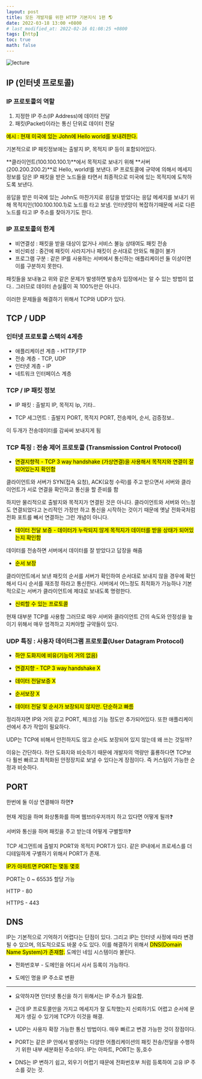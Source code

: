 ```yaml
---
layout: post
title: 모든 개발자를 위한 HTTP 기본지식 1편 🌎
date: 2022-03-18 13:00 +0800
# last_modified_at: 2022-02-16 01:08:25 +0800
tags: [http]
toc: true
math: false
---
```


![lecture](https://cdn.inflearn.com/public/courses/326277/cover/52d4f143-b470-4109-96cb-a0b146fb42ed/http.png)

## IP (인터넷 프로토콜)

### IP 프로토콜의 역할

1. 지정한 IP 주소(IP Address)에 데이터 전달
2. 패킷(Packet)이라는 통신 단위로 데이터 전달

<mark>예시 : 현재 미국에 있는 John에 Hello world를 보내려한다.</mark>

기본적으로 IP 패킷정보에는 출발지 IP, 목적지 IP 등이 포함되어있다.

**클라이언트(100.100.100.1)**에서 목적지로 보내기 위해 **서버(200.200.200.2)**로 Hello, world!를 보낸다. IP 프로토콜에 규약에 의해서 메세지 정보를 담은 IP 패킷을 받은 노드들을 타면서 최종적으로 미국에 있는 목적지에 도착하도록 보낸다.

응답을 받은 미국에 있는 John도 마찬가지로 응답을 받았다는 응답 메세지를 보내기 위해 목적지인(100.100.100.1)로 노드를 타고 보냄. 인터넷망이 복잡하기때문에 서로 다른 노드를 타고 IP 주소를 찾아가기도 한다.

### IP 프로토콜의 한계

- 비연결성 : 패킷을 받을 대상이 없거나 서비스 불능 상태여도 패킷 전송
- 비신뢰성 : 중간에 패킷이 사라지거나 패킷이 순서대로 안와도 해결이 불가
- 프로그램 구분 : 같은 IP를 사용하는 서버에서 통신하는 애플리케이션 둘 이상이면 이를 구분하지 못한다.

패킷들을 보내놓고 위와 같은 문제가 발생하면 발송자 입장에서는 알 수 있는 방법이 없다.. 그러므로 데이터 손실률이 꼭 100%만은 아니다.

이러한 문제들을 해결하기 위해서 TCP와 UDP가 있다.

## TCP / UDP

### 인터넷 프로토콜 스택의 4계층

- 애플리케이션 계층 - HTTP,FTP
- 전송 계층 - TCP, UDP
- 인터넷 게층 - IP
- 네트워크 인터페이스 계층

### TCP / IP 패킷 정보

- IP 패킷 : 출발지 IP, 목적지 Ip, 기타..

- TCP 세그먼트 : 출발지 PORT, 목적지 PORT, 전송제어, 순서, 검증정보..

이 두개가 전송데이터를 감싸써 보내지게 됨

### TCP 특징 : 전송 제어 프로토콜 (Transmission Control Protocol)

- <mark>연결지향적 - TCP 3 way handshake (가상연결)을 사용해서 목적지와 연결이 잘 되어있는지 확인함</mark>

클라이언트와 서버가 SYN(접속 요청), ACK(요청 수락)를 주고 받으면서 서버와 클라이언트가 서로 연결을 확인하고 통신을 할 준비를 함

하지만 물리적으로 출발지와 목적지가 연결된 것은 아니다. 클라이언트와 서버와 어느정도 연결되었다고 논리적인 가정만 하고 통신을 시작하는 것이기 때문에 옛날 전화국처럼 전화 포트를 빼서 연결하는 그런 개념이 아니다.

- <mark>데이터 전달 보증 - 데이터가 누락되지 않게 목적지가 데이터를 받을 상태가 되어있는지 확인함</mark>

데이터를 전송하면 서버에서 데이터를 잘 받았다고 답장을 해줌

- <mark>순서 보장</mark>

클라이언트에서 보낸 패킷의 순서를 서버가 확인하여 순서대로 보내지 않을 경우에 확인해서 다시 순서를 재조정 하라고 통신한다. 서버에서 어느정도 최적화가 가능하나 기본적으로는 서버가 클라이언트에 제대로 보내도록 명령한다.

- <mark>신뢰할 수 있는 프로토콜</mark>

현재 대부분 TCP를 사용함 그러므로 매우 서버와 클라이언트 간의 속도와 안정성을 높이기 위해서 매우 엄격하고 지켜야할 규약들이 있다.

### UDP 특징 : 사용자 데이터그램 프로토콜(User Datagram Protocol)

- <mark>하얀 도화지에 비유(기능이 거의 없음)</mark>

- <mark>연결지향 - TCP 3 way handshake X</mark>

- <mark>데이터 전달보증 X</mark>

- <mark>순서보장 X</mark>

- <mark>데이터 전달 및 순서가 보장되지 않지만. 단순하고 빠름</mark>

정리하자면 IP와 거의 같고 PORT, 체크섬 기능 정도만 추가되어있다. 또한 애플리케이션에서 추가 작업이 필요하다.

UDP는 TCP에 비해서 안전하지도 않고 순서도 보장되어 있지 않는데 왜 쓰는 것일까?

이유는 간단하다. 하얀 도화지와 비슷하기 때문에 개발자의 역량만 훌룡하다면 TCP보다 훨씬 빠르고 최적화된 안정장치로 보낼 수 있다는게 장점이다. 즉 커스텀이 가능한 순정과 비슷하다.

## PORT

한번에 둘 이상 연결해야 하면❓

현재 게임을 하며 화상통화를 하며 웹브라우저까지 하고 있다면 어떻게 될까❓

서버와 통신을 하며 패킷을 주고 받는데 어떻게 구별할까❓

TCP 세그먼트에 출발지 PORT와 목적지 PORT가 있다. 같은 IP내에서 프로세스를 더 디테일하게 구별하기 위해서 PORT가 존재.

<mark>IP가 아파트면 PORT는 몇동 몇호</mark>

PORT는 0 ~ 65535 할당 가능

HTTP - 80

HTTPS - 443

## DNS

IP는 기본적으로 기억하기 어렵다는 단점이 있다. 그리고 IP는 인터넷 사정에 따라 변경 될 수 있으며, 의도적으로도 바꿀 수도 있다. 이를 해결하기 위해서 <mark>DNS(Domain Name System)가 존재함.</mark> 도메인 네임 시스템이라 불린다.

- 전화번호부 - 도메인을 어디서 사서 등록이 가능하다.

- 도메인 명을 IP 주소로 변환

---

- 요약하자면 인터넷 통신을 하기 위해서는 IP 주소가 필요함.

- 근데 IP 프로토콜만을 가지고 메세지가 잘 도착했는지 신뢰하기도 어렵고 순서에 문제가 생길 수 있기에 TCP가 이것을 해결.

- UDP는 사용자 확장 가능한 통신 방법이다. 매우 빠르고 변경 가능한 것이 장점이다.

- PORT는 같은 IP 안에서 발생하는 다양한 어플리케이션의 패킷 전송/전달을 수행하기 위한 내부 세분화된 주소이다.
  IP는 아파트, PORT는 동,호수

- DNS는 IP 변하기 쉽고, 외우기 어렵기 때문에 전화번호부 처럼 등록하여 고유 IP 주소를 갖는 것.
